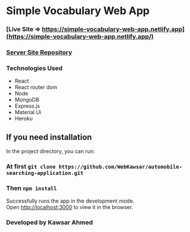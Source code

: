 # Simple Vocabulary Web App
### [Live Site => https://simple-vocabulary-web-app.netlify.app](https://simple-vocabulary-web-app.netlify.app/)
### [Server Site Repository](https://github.com/WebKawsar/simple-vocabulary-web-app-server)


### Technologies Used 
- React
- React router dom
- Node
- MongoDB
- Express.js
- Material Ui
- Heroku


## If you need installation

In the project directory, you can run:

### At first `git clone https://github.com/WebKawsar/automobile-searching-application.git`
### Then `npm install`

Successfully runs the app in the development mode.\
Open [http://localhost:3000](http://localhost:3000) to view it in the browser.

### Developed by Kawsar Ahmed
